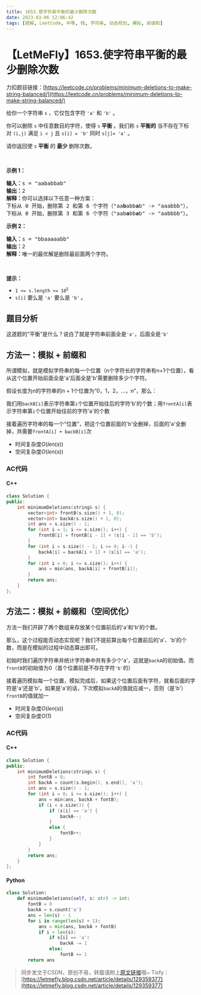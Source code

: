 ```yaml
---
title: 1653.使字符串平衡的最少删除次数
date: 2023-03-06 12:06:42
tags: [题解, LeetCode, 中等, 栈, 字符串, 动态规划, 模拟, 前缀和]
---
```


# 【LetMeFly】1653.使字符串平衡的最少删除次数

力扣题目链接：[https://leetcode.cn/problems/minimum-deletions-to-make-string-balanced/](https://leetcode.cn/problems/minimum-deletions-to-make-string-balanced/)

<p>给你一个字符串 <code>s</code> ，它仅包含字符 <code>'a'</code> 和 <code>'b'</code>​​​​ 。</p>

<p>你可以删除 <code>s</code> 中任意数目的字符，使得 <code>s</code> <strong>平衡</strong> 。我们称 <code>s</code> <strong>平衡的</strong> 当不存在下标对 <code>(i,j)</code> 满足 <code>i < j</code> 且 <code>s[i] = 'b'</code> 同时 <code>s[j]= 'a'</code> 。</p>

<p>请你返回使 <code>s</code> <strong>平衡</strong> 的 <strong>最少</strong> 删除次数。</p>

<p> </p>

<p><strong>示例 1：</strong></p>

<pre>
<b>输入：</b>s = "aababbab"
<b>输出：</b>2
<b>解释：</b>你可以选择以下任意一种方案：
下标从 0 开始，删除第 2 和第 6 个字符（"aa<strong>b</strong>abb<strong>a</strong>b" -> "aaabbb"），
下标从 0 开始，删除第 3 和第 6 个字符（"aab<strong>a</strong>bb<strong>a</strong>b" -> "aabbbb"）。
</pre>

<p><strong>示例 2：</strong></p>

<pre>
<b>输入：</b>s = "bbaaaaabb"
<b>输出：</b>2
<b>解释：</b>唯一的最优解是删除最前面两个字符。
</pre>

<p> </p>

<p><strong>提示：</strong></p>

<ul>
	<li><code>1 <= s.length <= 10<sup>5</sup></code></li>
	<li><code>s[i]</code> 要么是 <code>'a'</code> 要么是 <code>'b'</code>​<strong> </strong>。​</li>
</ul>


## 题目分析

这道题的“平衡”是什么？说白了就是字符串前面全是```'a'```，后面全是```'b'```

## 方法一：模拟 + 前缀和

所谓模拟，就是模拟字符串的每一个位置（n个字符长的字符串有n+1个位置），看从这个位置开始前面全是'a'后面全是'b'需要删除多少个字符。

假设长度为$n$的字符串的$n+1$个位置为“0，1，2，...，n”，那么：

我们用```backB[i]```表示字符串第```i```个位置开始往后的字符'b'的个数；用```frontA[i]```表示字符串第```i```个位置开始往前的字符'a'的个数

接着遍历字符串的每一个“位置”，把这个位置前面的'b'全删掉，后面的'a'全删掉，共需要```frontA[i] + backB[i]```次

+ 时间复杂度$O(len(s))$
+ 空间复杂度$O(len(s))$

### AC代码

#### C++

```cpp
class Solution {
public:
    int minimumDeletions(string& s) {
        vector<int> frontB(s.size() + 1, 0);
        vector<int> backA(s.size() + 1, 0);
        int ans = s.size() - 1;
        for (int i = 1; i <= s.size(); i++) {
            frontB[i] = frontB[i - 1] + (s[i - 1] == 'b');
        }
        for (int i = s.size() - 1; i >= 0; i--) {
            backA[i] = backA[i + 1] + (s[i] == 'a');
        }
        for (int i = 0; i <= s.size(); i++) {
            ans = min(ans, backA[i] + frontB[i]);
        }
        return ans;
    }
};
```

## 方法二：模拟 + 前缀和（空间优化）

方法一我们开辟了两个数组来存放某个位置前后的'a'和'b'的个数。

那么，这个过程能否动态实现呢？我们不提前算出每个位置前后的'a'、'b'的个数，而是在模拟的过程中动态算出即可。

初始时我们遍历字符串并统计字符串中共有多少个'a'，这就是```backA```的初始值。而```frontB```的初始值为$0$（首个位置前是不存在字符```'b'```的）

接着遍历模拟每一个位置，模拟完成后，如果这个位置后面有字符，就看后面的字符是'a'还是'b'。如果是'a'的话，下次模拟```backA```的值就应减一，否则（是'b'）```frontB```的值就加一

+ 时间复杂度$O(len(s))$
+ 空间复杂度$O(1)$

### AC代码

#### C++

```cpp
class Solution {
public:
    int minimumDeletions(string& s) {
        int fontB = 0;
        int backA = count(s.begin(), s.end(), 'a');
        int ans = s.size() - 1;
        for (int i = 0; i <= s.size(); i++) {
            ans = min(ans, backA + fontB);
            if (i < s.size()) {
                if (s[i] == 'a') {
                    backA--;
                }
                else {
                    fontB++;
                }
            }
        }
        return ans;        
    }
};
```

#### Python

```python
class Solution:
    def minimumDeletions(self, s: str) -> int:
        fontB = 0
        backA = s.count('a')
        ans = len(s) - 1
        for i in range(len(s) + 1):
            ans = min(ans, backA + fontB)
            if i < len(s):
                if s[i] == 'a':
                    backA -= 1
                else:
                    fontB += 1
        return ans
```

> 同步发文于CSDN，原创不易，转载请附上[原文链接](https://blog.tisfy.eu.org/2023/03/06/LeetCode%201653.%E4%BD%BF%E5%AD%97%E7%AC%A6%E4%B8%B2%E5%B9%B3%E8%A1%A1%E7%9A%84%E6%9C%80%E5%B0%91%E5%88%A0%E9%99%A4%E6%AC%A1%E6%95%B0/)哦~
> Tisfy：[https://letmefly.blog.csdn.net/article/details/129359377](https://letmefly.blog.csdn.net/article/details/129359377)
